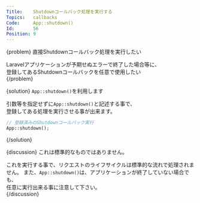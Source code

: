 ```yaml
---
Title:    Shutdownコールバック処理を実行する
Topics:   callbacks
Code:     App::shutdown()
Id:       56
Position: 9
---
```


{problem}
直接Shutdownコールバック処理を実行したい

Laravelアプリケーションが予期せぬエラーで終了した場合等に、  
登録してあるShutdownコールバックを任意で使用したい  
{/problem}

{solution}
`App::shutdown()`を利用します

引数等を指定せずに`App::shutdown()`と記述する事で、  
登録してある処理を実行させる事が出来ます。

```php
// 登録済みのShutdownコールバック実行
App::shutdown();
```
{/solution}

{discussion}
これは標準的なものではありません。

これを実行する事で、リクエストのライフサイクルは標準的な流れで処理されません。
また、`App::shutdown()`は、アプリケーションが終了していない場合でも、  
任意に実行出来る事に注意して下さい。  
{/discussion}
